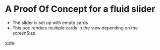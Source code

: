 # A Proof Of Concept for a fluid slider

- The slider is set up with empty cards
- This poc renders multiple cards in the view depending on the screenSize.

[view](https://jolly-lumiere-1bd40b.netlify.app/)
